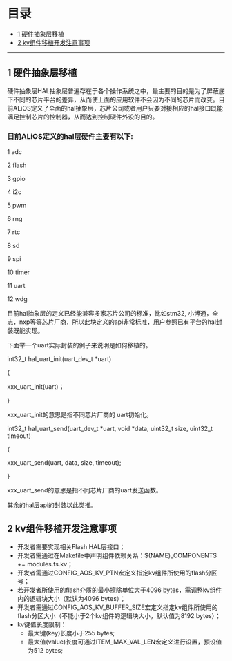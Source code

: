 # 目录
  * [1 硬件抽象层移植](#1硬件抽象层移植)
  * [2 kv组件移植开发注意事项](#2kv组件移植开发注意事项)
---

## 1 硬件抽象层移植
硬件抽象层HAL抽象层普遍存在于各个操作系统之中，最主要的目的是为了屏蔽底下不同的芯片平台的差异，从而使上面的应用软件不会因为不同的芯片而改变。目前ALiOS定义了全面的hal抽象层，芯片公司或者用户只要对接相应的hal接口既能满足控制芯片的控制器，从而达到控制硬件外设的目的。

### 目前ALiOS定义的hal层硬件主要有以下:

1  adc

2  flash

3  gpio

4  i2c

5  pwm

6  rng

7  rtc

8  sd

9  spi

10 timer

11 uart

12 wdg

目前hal抽象层的定义已经能兼容多家芯片公司的标准，比如stm32, 小博通，全志，nxp等等芯片厂商，所以此块定义的api非常标准，用户参照已有平台的hal封装既能实现。

下面举一个uart实际封装的例子来说明是如何移植的。

int32_t hal_uart_init(uart_dev_t *uart)

{

  xxx_uart_init(uart)；

}

xxx_uart_init的意思是指不同芯片厂商的 uart初始化。

int32_t hal_uart_send(uart_dev_t *uart, void *data, uint32_t size, uint32_t timeout)

{

  xxx_uart_send(uart, data, size, timeout);

}

xxx_uart_send的意思是指不同芯片厂商的uart发送函数。

其余的hal层api的封装以此类推。

## 2 kv组件移植开发注意事项
* 开发者需要实现相关Flash HAL层接口；
* 开发者需通过在Makefile中声明组件依赖关系：$(NAME)_COMPONENTS += modules.fs.kv；
* 开发者需通过CONFIG_AOS_KV_PTN宏定义指定kv组件所使用的flash分区号；
* 若开发者所使用的flash介质的最小擦除单位大于4096 bytes，需调整kv组件内的逻辑块大小（默认为4096 bytes）；
* 开发者需通过CONFIG_AOS_KV_BUFFER_SIZE宏定义指定kv组件所使用的flash分区大小（不能小于2个kv组件的逻辑块大小，默认值为8192 bytes）；
* kv键值长度限制：
    * 最大键(key)长度小于255 bytes;
    * 最大值(value)长度可通过ITEM_MAX_VAL_LEN宏定义进行设置，预设值为512 bytes;
